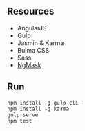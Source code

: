 ## Resources
* AngularJS
* Gulp
* Jasmin & Karma
* Bulma CSS
* Sass
* [NgMask](http://candreoliveira.github.io/bower_components/angular-mask/examples/index.html#/) 

## Run

```
npm install -g gulp-cli
npm install -g karma
gulp serve
npm test
```